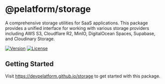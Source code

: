 # @pelatform/storage

A comprehensive storage utilities for SaaS applications. This package provides a unified interface for working with various storage providers including AWS S3, Cloudflare R2, MinIO, DigitalOcean Spaces, Supabase, and Cloudinary Storage.

[![Version](https://img.shields.io/npm/v/@pelatform/storage.svg)](https://www.npmjs.com/package/@pelatform/storage)
[![License](https://img.shields.io/npm/l/@pelatform/storage.svg)](https://github.com/devpelatform/storage/blob/main/LICENSE)

## Getting Started

Visit https://devpelatform.github.io/storage to get started with this package.
